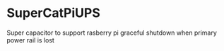 # SuperCatPiUPS
 Super capacitor to support rasberry pi graceful shutdown when primary power rail is lost
 
 
 
